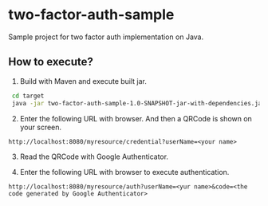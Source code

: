 # two-factor-auth-sample
Sample project for two factor auth implementation on Java.

## How to execute?
1. Build with Maven and execute built jar.
```bash
 cd target
 java -jar two-factor-auth-sample-1.0-SNAPSHOT-jar-with-dependencies.jar
```

2. Enter the following URL with browser. And then a QRCode is shown on your screen.
```
http://localhost:8080/myresource/credential?userName=<your name>
```

3. Read the QRCode with Google Authenticator.

4. Enter the following URL with browser to execute authentication.
```
http://localhost:8080/myresource/auth?userName=<yur name>&code=<the code generated by Google Authenticator>
```
